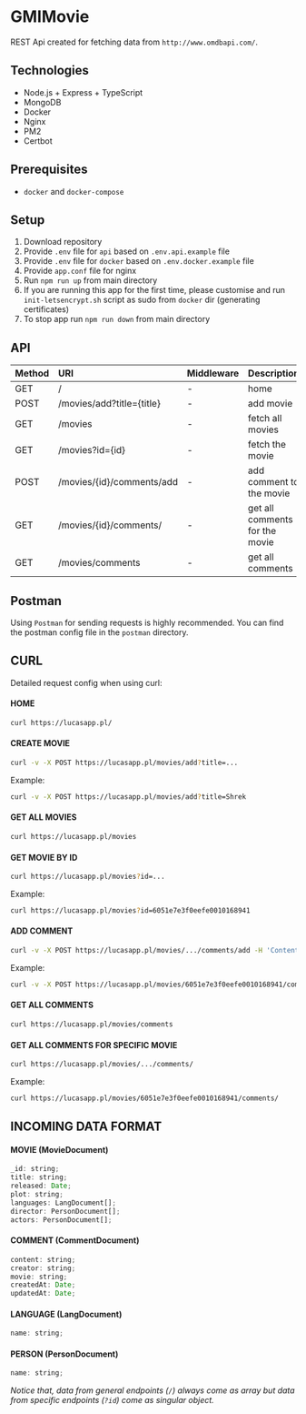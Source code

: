# GMIMovie

REST Api created for fetching data from `http://www.omdbapi.com/`.

## Technologies
  - Node.js + Express + TypeScript 
  - MongoDB 
  - Docker
  - Nginx
  - PM2
  - Certbot

  ## Prerequisites
- `docker` and `docker-compose`

## Setup
1. Download repository
2. Provide `.env` file for `api` based on `.env.api.example` file
3. Provide `.env` file for `docker` based on `.env.docker.example` file
4. Provide `app.conf` file for nginx
5. Run `npm run up` from main directory
6. If you are running this app for the first time, please customise and run `init-letsencrypt.sh` script as sudo from `docker` dir (generating certificates)
7. To stop app run `npm run down` from main directory


## API

Method    | URI                             | Middleware        | Description
:-------- | :----------------               | :---------        | :---------
GET       | /                               | -                 | home
POST      | /movies/add?title={title}       | -                 | add movie
GET       | /movies                         | -                 | fetch all movies
GET       | /movies?id={id}                 | -                 | fetch the movie
POST      | /movies/{id}/comments/add       | -                 | add comment to the movie
GET       | /movies/{id}/comments/          | -                 | get all comments for the movie
GET       | /movies/comments                | -                 | get all comments

## Postman
Using `Postman` for sending requests is highly recommended. You can find the postman config file in the `postman` directory.


## CURL
Detailed request config when using curl:

#### HOME
```sh
curl https://lucasapp.pl/
```

#### CREATE MOVIE
```sh
curl -v -X POST https://lucasapp.pl/movies/add?title=...
```

Example:
```sh
curl -v -X POST https://lucasapp.pl/movies/add?title=Shrek
```

#### GET ALL MOVIES
```sh
curl https://lucasapp.pl/movies
```

#### GET MOVIE BY ID
```sh
curl https://lucasapp.pl/movies?id=...
```

Example:
```sh
curl https://lucasapp.pl/movies?id=6051e7e3f0eefe0010168941
```

#### ADD COMMENT
```sh
curl -v -X POST https://lucasapp.pl/movies/.../comments/add -H 'Content-Type: application/json' -d '{"creator":"...", "content":"..."}'
```

Example:
```sh
curl -v -X POST https://lucasapp.pl/movies/6051e7e3f0eefe0010168941/comments/add -H 'Content-Type: application/json' -d '{"creator":"Yoda", "content":"May the power be with you"}'
```

#### GET ALL COMMENTS
```sh
curl https://lucasapp.pl/movies/comments
```

#### GET ALL COMMENTS FOR SPECIFIC MOVIE
```sh
curl https://lucasapp.pl/movies/.../comments/
```

Example:
```sh
curl https://lucasapp.pl/movies/6051e7e3f0eefe0010168941/comments/
```

## INCOMING DATA FORMAT

#### MOVIE (MovieDocument)
```js
_id: string;
title: string;
released: Date;
plot: string;
languages: LangDocument[];
director: PersonDocument[];
actors: PersonDocument[];
```

#### COMMENT (CommentDocument)
```js
content: string;
creator: string;
movie: string;
createdAt: Date;
updatedAt: Date;
```

#### LANGUAGE (LangDocument)
```js
name: string;
```

#### PERSON (PersonDocument)
```js
name: string;
```

*Notice that, data from general endpoints (`/`) always come as array but data from specific endpoints (`?id`) come as singular object.*